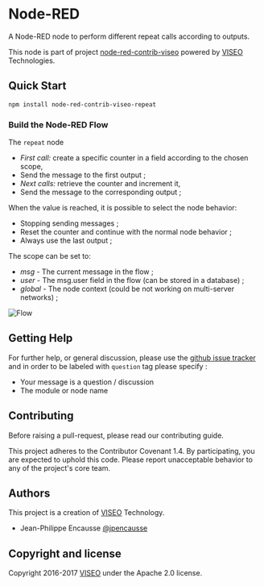 # Node-RED

A Node-RED node to perform different repeat calls according to outputs.

This node is part of project [node-red-contrib-viseo](https://github.com/NGRP/node-red-contrib-viseo) powered by [VISEO](http://www.viseo.com) Technologies.

## Quick Start

```
npm install node-red-contrib-viseo-repeat
```

### Build the Node-RED Flow

The `repeat` node 
- *First call:* create a specific counter in a field according to the chosen scope, 
- Send the message to the first output ;
- *Next calls:* retrieve the counter and increment it,
- Send the message to the corresponding output ;

When the value is reached, it is possible to select the node behavior:
- Stopping sending messages ;
- Reset the counter and continue with the normal node behavior ;
- Always use the last output ;

The scope can be set to:
- *msg* - The current message in the flow ;
- *user* - The msg.user field in the flow (can be stored in a database) ;
- *global* - The node context (could be not working on multi-server networks) ;

![Flow](https://github.com/NGRP/node-red-contrib-viseo/raw/master/node-red-contrib-repeat/doc/flow.jpg)

## Getting Help

For further help, or general discussion, please use the [github issue tracker](https://github.com/NGRP/node-red-contrib-viseo/issues) and in order to be labeled with `question` tag please specify :
- Your message is a question / discussion
- The module or node name

## Contributing

Before raising a pull-request, please read our contributing guide.

This project adheres to the Contributor Covenant 1.4. By participating, 
you are expected to uphold this code. 
Please report unacceptable behavior to any of the project's core team.

## Authors

This project is a creation of [VISEO](http://www.viseo.com) Technology.

- Jean-Philippe Encausse [@jpencausse](https://twitter.com/jpencausse)


## Copyright and license

Copyright 2016-2017 [VISEO](http://www.viseo.com) under the Apache 2.0 license.